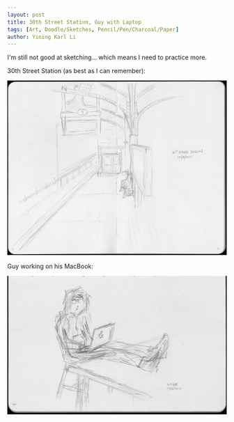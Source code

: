 ```yaml
---
layout: post
title: 30th Street Station, Guy with Laptop
tags: [Art, Doodle/Sketches, Pencil/Pen/Charcoal/Paper]
author: Yining Karl Li
---
```


I'm still not good at sketching... which means I need to practice more.

30th Street Station (as best as I can remember):

[![](/content/images/2010/Oct/page05-061.jpg)](/content/images/2010/Oct/page05-061.jpg)

Guy working on his MacBook:

[![](/content/images/2010/Oct/page07-081.jpg)](/content/images/2010/Oct/page07-081.jpg)
